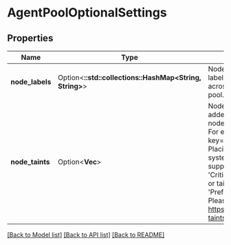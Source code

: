 # AgentPoolOptionalSettings

## Properties

Name | Type | Description | Notes
------------ | ------------- | ------------- | -------------
**node_labels** | Option<**::std::collections::HashMap<String, String>**> | NodeLabels - The node labels to be persisted across all nodes in agent pool. | [optional]
**node_taints** | Option<**Vec<String>**> | NodeTaints - The taints added to new nodes during node pool create and scale. For example, key=value:NoSchedule. Placing custom taints on system pool is not supported(except 'CriticalAddonsOnly' taint or taint effect is 'PreferNoSchedule'). Please refer to https://aka.ms/aks/system-taints for detail | [optional]

[[Back to Model list]](../README.md#documentation-for-models) [[Back to API list]](../README.md#documentation-for-api-endpoints) [[Back to README]](../README.md)


